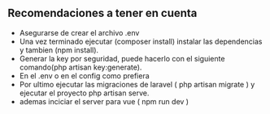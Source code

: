 ## Recomendaciones  a tener en cuenta

- Asegurarse de crear el archivo .env
- Una vez terminado ejecutar (composer install) instalar las dependencias y tambien (npm install).
- Generar la key por seguridad, puede hacerlo con el siguiente comando(php artisan key:generate).
- En el .env o en el config como prefiera
- Por ultimo ejecutar las migraciones de laravel ( php artisan migrate ) y ejecutar el proyecto php artisan serve.
- ademas inciciar el server para vue ( npm run dev )

